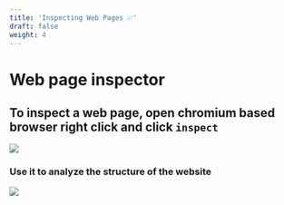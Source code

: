 ```yaml
---
title: 'Inspecting Web Pages ✅'
draft: false
weight: 4
---
```


# Web page inspector 

## To inspect a web page, open chromium based browser right click and click `inspect`

![](/2020-04-26-09-01-31.png)

### Use it to analyze the structure of the website

![](/2020-04-26-09-05-03.png)